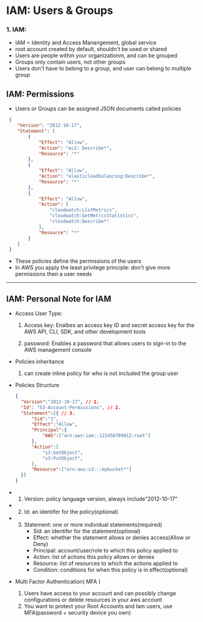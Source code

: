 # IAM: Users & Groups

### 1. IAM:

- IAM = Identity and Access Manangement, global service
- root account created by default, shouldn't be used or shared
- Users are people within your organizationm, and can be grouped
- Groups only contain users, not other groups
- Users don't have to belong to a group, and user can belong to multiple group

## IAM: Permissions

- Users or Groups can be assigned JSON documents called policies

```JSON
 {
    "Version": "2012-10-17",
    "Statement": [
        {
            "Effect": "Allow",
            "Action": "ec2: Describe*",
            "Resource": "*"
        },
        {
            "Effect": "Allow",
            "Action": "elasticloadbalancing:Describe*",
            "Resource": "*"
        },
        {
            "Effect": "Allow",
            "Action": [
                "cloudwatch:ListMetrics",
                "cloudwatch:GetMetricStatistics",
                "cloudwatch:Describe*"
            ],
            "Resource": "*"
        }
    ]
 }
```

- These policies define the permissions of the users
- In AWS you apply the least privilege principle: don't give more permissions then a user needs

---

## IAM: Personal Note for IAM

- Access User Type:

  1. Access key: Enalbes an access key ID and secret access key for the AWS API, CLI, SDK, and other development tools

  2. password: Enables a password that allows users to sign-in to the AWS management console

- Policies inheritance

  1. can create inline policy for who is not included the group user

- Policies Structure

  ```JSON
  {
    "Version":"2012-10-17", // 1.
    "Id": "S3-Account-Permissions", // 2.
    "Statement":[{ // 3.
        "Sid":"1",
        "Effect":"Allow",
        "Principal":{
            "AWS":["arn:aws:iam::123456789012:root"]
        },
        "Action":[
            "s3:GetObject",
            "s3:PutObject",
        ],
        "Resource":["arn:aws:s3:::mybucket*"]
    }]
  }
  ```

- 1. Version: policy language version, always include"2012-10-17"
- 2. Id: an identifer for the policy(optional)
- 3. Statement: one or more individual statements(required)
     - Sid: an identifer for the statement(optional)
     - Effect: whether the statement allows or denies access(Allow or Deny)
     - Principal: account/user/role to which this policy applied to
     - Action: list of actions this policy allows or denies
     - Resource: list of resources to which the actions applied to
     - Condition: conditions for when this policy is in effect(optional)

- Multi Factor Authentication( MFA )
  1. Users have access to your account and can possibly change configurations or delete resources in your aws account
  2. You want to protect your Root Accounts and Iam users,
     use MFA(password + security device you own)
